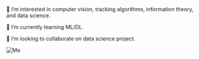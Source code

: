 👀 I’m interested in computer vision, tracking algorithms, information theory, and data science.

🌱 I’m currently learning ML/DL.

💞️ I’m looking to collaborate on data science project.

![Me](https://avatars.githubusercontent.com/u/8153460?v=4)